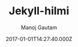 ---
layout: JamstackTheme
title: Jekyll-hilmi
github: https://github.com/nix1947/jekyll-hilmi
demo: https://nix1947.github.io/jekyll-hilmi
author: Manoj Gautam
ssg: Jekyll
date: 2017-01-01T14:27:40.000Z
description: jekyll-hilmi is the minimal jekyll theme that focuses on writing matters.
stale: true
disabled_reason: demo url not found
disabled: true
---